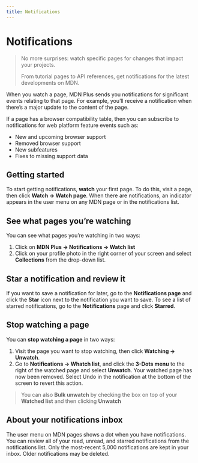 ```yaml
---
title: Notifications
---
```


# Notifications

> No more surprises: watch specific pages for changes that impact your projects.
>
> From tutorial pages to API references, get notifications for the latest developments on MDN.

When you watch a page, MDN Plus sends you notifications for significant events relating to that page. For example, you’ll receive a notification when there’s a major update to the content of the page.

If a page has a browser compatibility table, then you can subscribe to notifications for web platform feature events such as:

- New and upcoming browser support
- Removed browser support
- New subfeatures
- Fixes to missing support data

## Getting started

To start getting notifications, **watch** your first page. To do this, visit a page, then click **Watch → Watch page**. 
When there are notifications, an indicator appears in the user menu on any MDN page or in the notifications list.

## See what pages you’re watching

You can see what pages you’re watching in two ways: 

1. Click on **MDN Plus -> Notifications -> Watch list**
2. Click on your profile photo in the right corner of your screen and select **Collections** from the drop-down list. 

## Star a notification and review it

If you want to save a notification for later, go to the **Notifications page** and click the **Star** icon next to the notification you want to save.
To see a list of starred notifications, go to the **Notifications** page and click **Starred**.

## Stop watching a page

You can **stop watching a page** in two ways:

1. Visit the page you want to stop watching, then click **Watching → Unwatch**.
2. Go to **Notifications -> Whatch list**, and click the **3-Dots menu** to the right of the watched page and select **Unwatch**.
Your watched page has now been removed. Select Undo in the notification at the bottom of the screen to revert this action.

> You can also **Bulk unwatch** by checking the box on top of your **Watched list** and then clicking **Unwatch**

## About your notifications inbox

The user menu on MDN pages shows a dot when you have notifications. You can review all of your read, unread, and starred notifications from the notifications list.
Only the most-recent 5,000 notifications are kept in your inbox. Older notifications may be deleted.
